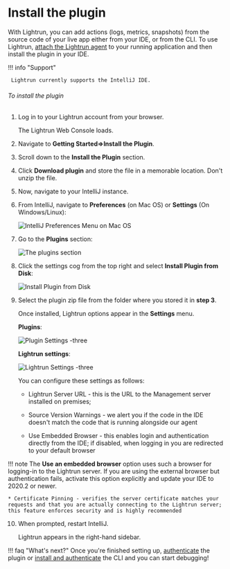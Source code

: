 # Install the plugin

With Lightrun, you can add actions (logs, metrics, snapshots) from the source code of your live app either from your IDE, or from the CLI. To use Lightrun, [attach the Lightrun agent](../install.md) to your running application and then install the plugin in your IDE.

!!! info "Support"
    
	 Lightrun currently supports the IntelliJ IDE. 


###### To install the plugin

1. Log in to your Lightrun account from your browser. 

    The Lightrun Web Console loads.
    
2. Navigate to **Getting Started=>Install the Plugin**.
    
3. Scroll down to the **Install the Plugin** section. 

4. Click **Download plugin** and store the file in a memorable location. Don't unzip the file.

5. Now, navigate to your IntelliJ instance. 

6. From IntelliJ, navigate to **Preferences** (on Mac OS) or **Settings** (On Windows/Linux):

    ![IntelliJ Preferences Menu on Mac OS](../assets/images/intellij-preferences-mac.png)

7. Go to the **Plugins** section:
   
    ![The plugins section](../assets/images/plugins-section.png)
   
8. Click the settings cog from the top right and select **Install Plugin from Disk**:

    ![Install Plugin from Disk](../assets/images/install-plugin.png)

9. Select the plugin zip file from the folder where you stored it in **step 3**.
   
    Once installed, Lightrun options appear in the **Settings** menu. 
   
    **Plugins**:
	
	![Plugin Settings -three](../assets/images/intellijSettings.png)
	
	**Lightrun settings**:
	
	![Lightrun Settings -three](../assets/images/intellijSettings2.png)
    
    You can configure these settings as follows:
    
    * Lightrun Server URL - this is the URL to the Management server installed on premises;      
    
    * Source Version Warnings - we alert you if the code in the IDE doesn't match the code that is running alongside our agent
    
    * Use Embedded Browser - this enables login and authentication directly from the IDE; if disabled, when logging in you are redirected to your default browser

  !!! note
        The **Use an embedded browser** option uses such a browser for logging-in to the Lightrun server. If you are using the external browser but authentication fails, activate this option explicitly and update your IDE to 2020.2 or newer.
    
    * Certificate Pinning - verifies the server certificate matches your requests and that you are actually connecting to the Lightrun server; this feature enforces security and is highly recommended
    

10. When prompted, restart IntelliJ.

    Lightrun appears in the right-hand sidebar. 

!!! faq "What's next?"
     Once you're finished setting up, [authenticate](../authenticate-plugin.md) the plugin or [install and authenticate](../cli.md) the CLI and you can start debugging!